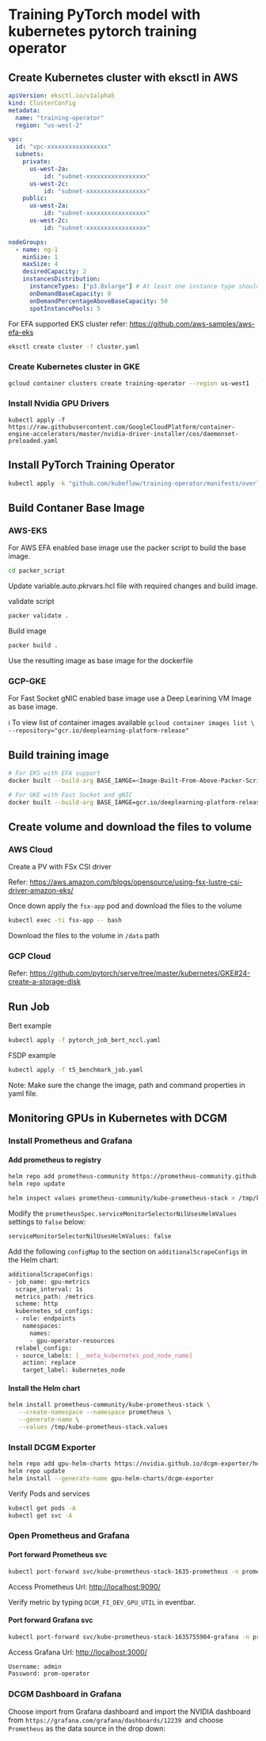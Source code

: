 # Training PyTorch model with kubernetes pytorch training operator

## Create Kubernetes cluster with eksctl in AWS

```yaml
apiVersion: eksctl.io/v1alpha5
kind: ClusterConfig
metadata:
  name: "training-operator"
  region: "us-west-2"

vpc:
  id: "vpc-xxxxxxxxxxxxxxxxx"
  subnets:
    private:
      us-west-2a:
          id: "subnet-xxxxxxxxxxxxxxxxx"
      us-west-2c:
          id: "subnet-xxxxxxxxxxxxxxxxx"
    public:
      us-west-2a:
          id: "subnet-xxxxxxxxxxxxxxxxx"
      us-west-2c:
          id: "subnet-xxxxxxxxxxxxxxxxx"

nodeGroups:
  - name: ng-1
    minSize: 1
    maxSize: 4
    desiredCapacity: 2
    instancesDistribution:
      instanceTypes: ["p3.8xlarge"] # At least one instance type should be specified
      onDemandBaseCapacity: 0
      onDemandPercentageAboveBaseCapacity: 50
      spotInstancePools: 5
```

For EFA supported EKS cluster refer: https://github.com/aws-samples/aws-efa-eks

```bash
eksctl create cluster -f cluster.yaml
```

### Create Kubernetes cluster in GKE

```bash
gcloud container clusters create training-operator --region us-west1  --machine-type n1-highcpu-16 --enable-gvnic --accelerator type=nvidia-tesla-v100,count=2 --num-nodes 2 --min-nodes 0 --max-nodes 3 --enable-autoscaling
```

### Install Nvidia GPU Drivers

```
kubectl apply -f https://raw.githubusercontent.com/GoogleCloudPlatform/container-engine-accelerators/master/nvidia-driver-installer/cos/daemonset-preloaded.yaml
```

## Install PyTorch Training Operator

```bash
kubectl apply -k "github.com/kubeflow/training-operator/manifests/overlays/standalone?ref=v1.3.0"
```

## Build Contaner Base Image

### AWS-EKS

For AWS EFA enabled base image use the packer script to build the base image.

```bash
cd packer_script
```

Update variable.auto.pkrvars.hcl file with required changes and build image.

validate script

```bash
packer validate .
```

Build image

```bash
packer build .
```

Use the resulting image as base image for the dockerfile

### GCP-GKE

For Fast Socket gNIC enabled base image use a Deep Learining VM Image as base image.

:information_source: To view list of container images available `gcloud container images list \
--repository="gcr.io/deeplearning-platform-release"
`

## Build training image

```bash
# For EKS with EFA support
docker built --build-arg BASE_IAMGE=<Image-Built-From-Above-Packer-Script> -t k8s-training/pytorch:v1.12.0 .

# For GKE with Fast Socket and gNIC 
docker built --build-arg BASE_IAMGE=gcr.io/deeplearning-platform-release/base-cu113 -t k8s-training/pytorch:v1.12.0 .
```

## Create volume and download the files to volume 

### AWS Cloud

Create a PV with FSx CSI driver

Refer: https://aws.amazon.com/blogs/opensource/using-fsx-lustre-csi-driver-amazon-eks/

Once down apply the `fsx-app` pod and download the files to the volume


```bash
kubectl exec -ti fsx-app -- bash
```

Download the files to the volume in `/data` path

### GCP Cloud

Refer: https://github.com/pytorch/serve/tree/master/kubernetes/GKE#24-create-a-storage-disk

## Run Job

Bert example

```bash
kubectl apply -f pytorch_job_bert_nccl.yaml
```

FSDP example

```bash
kubectl apply -f t5_benchmark_job.yaml
```

Note: Make sure the change the image, path and command properties in yaml file.

## Monitoring GPUs in Kubernetes with DCGM

### Install Prometheus and Grafana

#### Add prometheus to registry

```bash
helm repo add prometheus-community https://prometheus-community.github.io/helm-charts
helm repo update
```

```bash
helm inspect values prometheus-community/kube-prometheus-stack > /tmp/kube-prometheus-stack.values
```

Modify the `prometheusSpec.serviceMonitorSelectorNilUsesHelmValues` settings to `false` below:

```bash
serviceMonitorSelectorNilUsesHelmValues: false
```

Add the following `configMap` to the section on `additionalScrapeConfigs` in the Helm chart:

```bash
additionalScrapeConfigs:
- job_name: gpu-metrics
  scrape_interval: 1s
  metrics_path: /metrics
  scheme: http
  kubernetes_sd_configs:
  - role: endpoints
    namespaces:
      names:
      - gpu-operator-resources
  relabel_configs:
  - source_labels: [__meta_kubernetes_pod_node_name]
    action: replace
    target_label: kubernetes_node
```

#### Install the Helm chart

```bash
helm install prometheus-community/kube-prometheus-stack \
   --create-namespace --namespace prometheus \
   --generate-name \
   --values /tmp/kube-prometheus-stack.values
```

### Install DCGM Exporter

```bash
helm repo add gpu-helm-charts https://nvidia.github.io/dcgm-exporter/helm-charts
helm repo update
helm install --generate-name gpu-helm-charts/dcgm-exporter
```

Verify Pods and services

```bash
kubectl get pods -A
kubectl get svc -A
```

### Open Prometheus and Grafana

#### Port forward Prometheus svc

```bash
kubectl port-forward svc/kube-prometheus-stack-1635-prometheus -n prometheus 9090:9090
```

Access Prometheus Url: [http://localhost:9090/](http://localhost:9090/)

Verify metric by typing `DCGM_FI_DEV_GPU_UTIL` in eventbar.

#### Port forward Grafana svc

```bash
kubectl port-forward svc/kube-prometheus-stack-1635755904-grafana -n prometheus 3000:80
```

Access Grafana Url: [http://localhost:3000/](http://localhost:3000/)

```bash
Username: admin
Password: prom-operator
```

### DCGM Dashboard in Grafana

Choose import from Grafana dashboard and import the NVIDIA dashboard from `https://grafana.com/grafana/dashboards/12239 `and choose `Prometheus` as the data source in the drop down:
